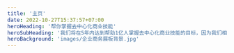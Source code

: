 ```yaml
---
title: '主页'
date: 2022-10-27T15:37:57+07:00
heroHeading: '帮你掌握去中心化商业技能'
heroSubHeading: '我们将在5年内达到帮助1亿人掌握去中心化商业技能的目标，因为我们相信每多一个人理解去中心化商业，就能为社会多带来一份财富'
heroBackground: 'images/企业商务展板背景.jpg'
---
```

